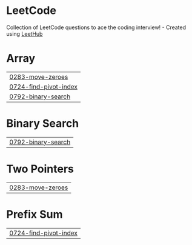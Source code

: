 # LeetCode
Collection of LeetCode questions to ace the coding interview! - Created using [LeetHub](https://github.com/QasimWani/LeetHub)


# Array
|  |
| ------- |
| [0283-move-zeroes](https://github.com/ub775/LeetCode/tree/master/0283-move-zeroes) |
| [0724-find-pivot-index](https://github.com/ub775/LeetCode/tree/master/0724-find-pivot-index) |
| [0792-binary-search](https://github.com/ub775/LeetCode/tree/master/0792-binary-search) |
# Binary Search
|  |
| ------- |
| [0792-binary-search](https://github.com/ub775/LeetCode/tree/master/0792-binary-search) |
# Two Pointers
|  |
| ------- |
| [0283-move-zeroes](https://github.com/ub775/LeetCode/tree/master/0283-move-zeroes) |
# Prefix Sum
|  |
| ------- |
| [0724-find-pivot-index](https://github.com/ub775/LeetCode/tree/master/0724-find-pivot-index) |